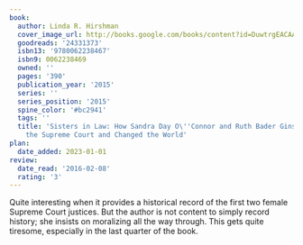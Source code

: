 ```yaml
---
book:
  author: Linda R. Hirshman
  cover_image_url: http://books.google.com/books/content?id=DuwtrgEACAAJ&printsec=frontcover&img=1&zoom=1&source=gbs_api
  goodreads: '24331373'
  isbn13: '9780062238467'
  isbn9: 0062238469
  owned: ''
  pages: '390'
  publication_year: '2015'
  series: ''
  series_position: '2015'
  spine_color: '#bc2941'
  tags: ''
  title: 'Sisters in Law: How Sandra Day O\''Connor and Ruth Bader Ginsburg Went to
    the Supreme Court and Changed the World'
plan:
  date_added: 2023-01-01
review:
  date_read: '2016-02-08'
  rating: '3'
---
```


Quite interesting when it provides a historical record of the first two female Supreme Court justices. But the author is not content to simply record history; she insists on moralizing all the way through. This gets quite tiresome, especially in the last quarter of the book.
